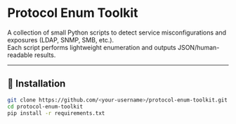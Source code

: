 # Protocol Enum Toolkit

A collection of small Python scripts to detect service misconfigurations and exposures (LDAP, SNMP, SMB, etc.).  
Each script performs lightweight enumeration and outputs JSON/human-readable results.

---

## 🧰 Installation

```bash
git clone https://github.com/<your-username>/protocol-enum-toolkit.git
cd protocol-enum-toolkit
pip install -r requirements.txt
